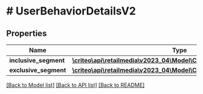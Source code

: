 # # UserBehaviorDetailsV2

## Properties

Name | Type | Description | Notes
------------ | ------------- | ------------- | -------------
**inclusive_segment** | [**\criteo\api\retailmedia\v2023_04\Model\CreateUserBehaviorSegmentV2**](CreateUserBehaviorSegmentV2.md) |  |
**exclusive_segment** | [**\criteo\api\retailmedia\v2023_04\Model\CreateUserBehaviorSegmentV2**](CreateUserBehaviorSegmentV2.md) |  | [optional]

[[Back to Model list]](../../README.md#models) [[Back to API list]](../../README.md#endpoints) [[Back to README]](../../README.md)
